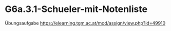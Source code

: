 # G6a.3.1-Schueler-mit-Notenliste

Übungsaufgabe https://elearning.tgm.ac.at/mod/assign/view.php?id=49910
